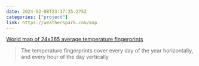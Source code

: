 ```yaml
---
date: 2024-02-08T23:37:35.275Z
categories: ["project"]
link: https://weatherspark.com/map
---
```

[World map of 24x365 average temperature fingerprints](https://weatherspark.com/map)

> The temperature fingerprints cover every day of the year horizontally, and every hour of the day vertically
